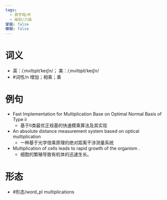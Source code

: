 ```yaml
---
tags:
  - 首字母/M
  - 级别/六级
掌握: false
模糊: false
---
```

# 词义
- 英：/ˌmʌltɪplɪˈkeɪʃn/； 美：/ˌmʌltɪplɪˈkeɪʃn/
- #词性/n  增加；相乘；乘
# 例句
- Fast Implementation for Multiplication Base on Optimal Normal Basis of Type ⅱ
	- 基于Ⅱ类最优正规基的快速模乘算法及其实现
- An absolute distance measurement system based on optical multiplication
	- 一种基于光学倍乘原理的绝对距离干涉测量系统
- Multiplication of cells leads to rapid growth of the organism .
	- 细胞的繁殖导致有机体的迅速生长。
# 形态
- #形态/word_pl multiplications
